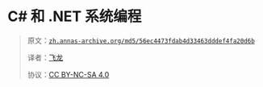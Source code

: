 # C# 和 .NET 系统编程

> 原文：[`zh.annas-archive.org/md5/56ec4473fdab4d33463dddef4fa20d6b`](https://zh.annas-archive.org/md5/56ec4473fdab4d33463dddef4fa20d6b)
> 
> 译者：[飞龙](https://github.com/wizardforcel)
> 
> 协议：[CC BY-NC-SA 4.0](http://creativecommons.org/licenses/by-nc-sa/4.0/)